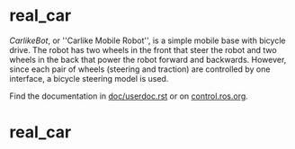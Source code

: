 # real_car

   *CarlikeBot*, or ''Carlike Mobile Robot'', is a simple mobile base with bicycle drive.
   The robot has two wheels in the front that steer the robot and two wheels in the back that power the robot forward and backwards. However, since each pair of wheels (steering and traction) are controlled by one interface, a bicycle steering model is used.

Find the documentation in [doc/userdoc.rst](doc/userdoc.rst) or on [control.ros.org](https://control.ros.org/master/doc/ros2_control_demos/example_11/doc/userdoc.html).
# real_car
